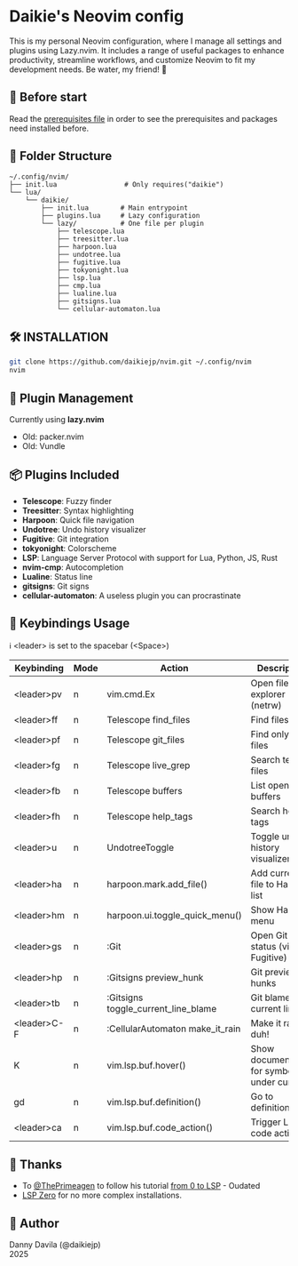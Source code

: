 # Daikie's Neovim config

This is my personal Neovim configuration, where I manage all settings and plugins using Lazy.nvim. It includes a range of useful packages to enhance productivity, streamline workflows, and customize Neovim to fit my development needs. Be water, my friend! 🌊

## 🧰  Before start

Read the [prerequisites file](PREREQUISITES.md) in order to see the prerequisites and packages need installed before.

## 📁 Folder Structure

```text
~/.config/nvim/
├── init.lua                 # Only requires("daikie")
└── lua/
    └── daikie/
        ├── init.lua        # Main entrypoint
        ├── plugins.lua     # Lazy configuration
        └── lazy/           # One file per plugin
            ├── telescope.lua
            ├── treesitter.lua
            ├── harpoon.lua
            ├── undotree.lua
            ├── fugitive.lua
            ├── tokyonight.lua
            ├── lsp.lua
            ├── cmp.lua
            ├── lualine.lua
            ├── gitsigns.lua
            └── cellular-automaton.lua

```

## 🛠️ INSTALLATION

```bash
git clone https://github.com/daikiejp/nvim.git ~/.config/nvim
nvim
```

## 🧩 Plugin Management

Currently using **lazy.nvim**

- Old: packer.nvim
- Old: Vundle

## 📦 Plugins Included

- **Telescope**: Fuzzy finder
- **Treesitter**: Syntax highlighting
- **Harpoon**: Quick file navigation
- **Undotree**: Undo history visualizer
- **Fugitive**: Git integration
- **tokyonight**: Colorscheme
- **LSP**: Language Server Protocol with support for Lua, Python, JS, Rust
- **nvim-cmp**: Autocompletion
- **Lualine**: Status line
- **gitsigns**: Git signs
- **cellular-automaton**: A useless plugin you can procrastinate

## 🔑 Keybindings Usage

ℹ️ &lt;leader&gt; is set to the spacebar (&lt;Space&gt;)

Keybinding | Mode | Action | Description
-- | -- | -- | --
&lt;leader&gt;pv | n | vim.cmd.Ex | Open file explorer (netrw)
&lt;leader&gt;ff | n | Telescope find_files | Find files
&lt;leader&gt;pf | n | Telescope git_files | Find only git files
&lt;leader&gt;fg | n | Telescope live_grep | Search text in files
&lt;leader&gt;fb | n | Telescope buffers | List open buffers
&lt;leader&gt;fh | n | Telescope help_tags | Search help tags
&lt;leader&gt;u | n | UndotreeToggle | Toggle undo history visualizer
&lt;leader&gt;ha | n | harpoon.mark.add_file() | Add current file to Harpoon list
&lt;leader&gt;hm | n | harpoon.ui.toggle_quick_menu() | Show Harpoon menu
&lt;leader&gt;gs | n | :Git | Open Git status (via Fugitive)
&lt;leader&gt;hp | n | :Gitsigns preview_hunk | Git preview hunks
&lt;leader&gt;tb | n | :Gitsigns toggle_current_line_blame | Git blame current line
&lt;leader&gt;C-F | n | :CellularAutomaton make_it_rain | Make it rain! duh!
K | n | vim.lsp.buf.hover() | Show documentation for symbol under cursor
gd | n | vim.lsp.buf.definition() | Go to definition
&lt;leader&gt;ca | n | vim.lsp.buf.code_action() | Trigger LSP code actions

## 👏 Thanks

- To [@ThePrimeagen](https://www.youtube.com/c/theprimeagen) to follow his tutorial [from 0 to LSP](https://www.youtube.com/watch?v=w7i4amO_zaE) - Oudated
- [LSP Zero](https://lsp-zero.netlify.app/docs/getting-started.html) for no more complex installations.

## 👤 Author

Danny Davila (@daikiejp)  
2025
